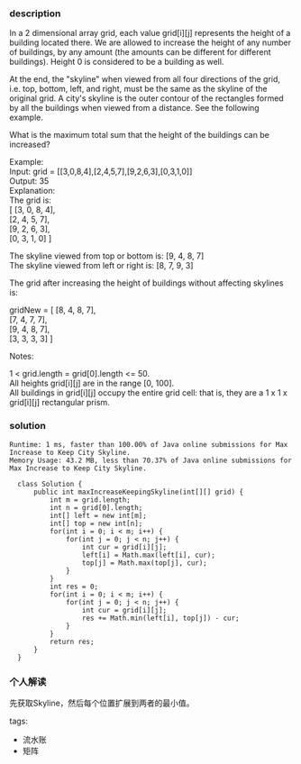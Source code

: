 ### description    
  In a 2 dimensional array grid, each value grid[i][j] represents the height of a building located there. We are allowed to increase the height of any number of buildings, by any amount (the amounts can be different for different buildings). Height 0 is considered to be a building as well.   
    
  At the end, the "skyline" when viewed from all four directions of the grid, i.e. top, bottom, left, and right, must be the same as the skyline of the original grid. A city's skyline is the outer contour of the rectangles formed by all the buildings when viewed from a distance. See the following example.  
    
  What is the maximum total sum that the height of the buildings can be increased?  
    
  Example:  
  Input: grid = [[3,0,8,4],[2,4,5,7],[9,2,6,3],[0,3,1,0]]  
  Output: 35  
  Explanation:   
  The grid is:  
  [ [3, 0, 8, 4],   
    [2, 4, 5, 7],  
    [9, 2, 6, 3],  
    [0, 3, 1, 0] ]  
    
  The skyline viewed from top or bottom is: [9, 4, 8, 7]  
  The skyline viewed from left or right is: [8, 7, 9, 3]  
    
  The grid after increasing the height of buildings without affecting skylines is:  
    
  gridNew = [ [8, 4, 8, 7],  
              [7, 4, 7, 7],  
              [9, 4, 8, 7],  
              [3, 3, 3, 3] ]  
    
  Notes:  
    
  1 < grid.length = grid[0].length <= 50.  
  All heights grid[i][j] are in the range [0, 100].  
  All buildings in grid[i][j] occupy the entire grid cell: that is, they are a 1 x 1 x grid[i][j] rectangular prism.  
### solution    
```    
Runtime: 1 ms, faster than 100.00% of Java online submissions for Max Increase to Keep City Skyline.  
Memory Usage: 43.2 MB, less than 70.37% of Java online submissions for Max Increase to Keep City Skyline.  
  
  class Solution {  
      public int maxIncreaseKeepingSkyline(int[][] grid) {  
          int m = grid.length;  
          int n = grid[0].length;  
          int[] left = new int[m];  
          int[] top = new int[n];  
          for(int i = 0; i < m; i++) {  
              for(int j = 0; j < n; j++) {  
                  int cur = grid[i][j];  
                  left[i] = Math.max(left[i], cur);  
                  top[j] = Math.max(top[j], cur);  
              }  
          }  
          int res = 0;  
          for(int i = 0; i < m; i++) {  
              for(int j = 0; j < n; j++) {  
                  int cur = grid[i][j];  
                  res += Math.min(left[i], top[j]) - cur;  
              }  
          }  
          return res;  
      }  
  }  
```    
    
### 个人解读    
  先获取Skyline，然后每个位置扩展到两者的最小值。  
    
tags:    
  -  流水账  
  -  矩阵  
